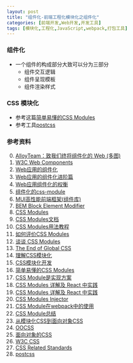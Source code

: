 ```yaml
---
layout: post
title: "组件化-前端工程化模块化之组件化"
categories: [前端开发,Web开发,开发工具]
tags: [模块化,工程化,JavaScript,webpack,打包工具]
---
```


### 组件化

+ 一个组件的构成部分大致可以分为三部分
  + 组件交互逻辑
  + 组件呈现模板
  + 组件渲染样式



### CSS 模块化

+ 参考这篇[简单易懂的CSS Modules](https://segmentfault.com/a/1190000004990977)
+ 参考工具[postcss](https://github.com/postcss/postcss)



### 参考资料

0. [AlloyTeam：致我们终将组件化的 Web (多图)](https://www.oschina.net/news/68367/we-will-be-componentized-web)
1. [W3C Web Components](https://www.w3.org/standards/techs/components#w3c_all)
2. [Web应用的组件化](http://blog.csdn.net/happyduoduo1/article/details/51809707)
3. [Web应用的组件化进阶篇](http://blog.csdn.net/happyduoduo1/article/details/51809719)
4. [Web应用组件化的权衡](http://blog.csdn.net/happyduoduo1/article/details/51809730)
5. [组件化的css-module](https://segmentfault.com/a/1190000006921812)
6. [MUI高性能前端框架(组件库)](http://dev.dcloud.net.cn/mui/)
7. [BEM  Block Element Modifier](http://getbem.com/introduction/)
8. [CSS Modules](http://glenmaddern.com/articles/css-modules)
9. [CSS Modules文档](https://github.com/css-modules/css-modules)
10. [CSS Modules用法教程](http://www.ruanyifeng.com/blog/2016/06/css_modules.html)
11. [如何评价CSS Modules](https://www.zhihu.com/question/34834178)
12. [谈谈 CSS Modules ](http://boke.io/tan-tan-css-modules/)
13. [The End of Global CSS ](https://medium.com/seek-developers/the-end-of-global-css-90d2a4a06284#.auwdxlt8d)
14. [理解CSS模块化](http://web.jobbole.com/88300/)
15. [CSS模块化开发](http://www.cnblogs.com/yoomin/p/5670589.html)
16. [简单易懂的CSS Modules](https://segmentfault.com/a/1190000004990977)
17. [CSS Module是实现方案](https://github.com/zhouwenbin/blog/issues/15)
18. [CSS Modules 详解及 React 中实践](http://www.tuicool.com/articles/nYjyEzZ)
19. [CSS Modules 详解及 React 中实践](https://github.com/camsong/blog/issues/5?utm_source=tuicool&utm_medium=referral)
20. [CSS Modules Injector](https://github.com/geelen/css-modules-injector)
21. [CSS Module在webpack中的使用](https://github.com/css-modules/webpack-demo)
22. [CSS Module总结](http://chrispearce.co/elephants-the-three-code-ilities-two-months-with-css-modules/)
23. [从模块化CSS到面向对象CSS](http://shawphy.com/2009/08/object-oriented-css.html)
24. [OOCSS](https://github.com/stubbornella/oocss/wiki/FAQ)
25. [面向对象的CSS](http://www.cnblogs.com/hdjjun/archive/2008/10/15/1311532.html)
26. [W3C CSS ](https://www.w3.org/Style/CSS/)
27. [CSS Related Standards](https://www.w3.org/standards/techs/css#w3c_all)
28. [postcss](https://github.com/postcss/postcss)

